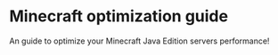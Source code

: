 # Minecraft optimization guide
An guide to optimize your Minecraft Java Edition servers performance!
